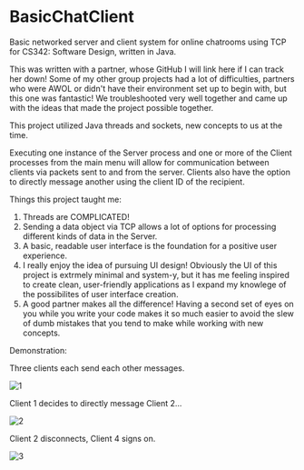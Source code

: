 # BasicChatClient
Basic networked server and client system for online chatrooms using TCP for CS342: Software Design, written in Java.

This was written with a partner, whose GitHub I will link here if I can track her down! Some of my other group projects had a lot of difficulties, partners who were AWOL or didn't have their environment set up to begin with, but this one was fantastic! We troubleshooted very well together and came up with the ideas that made the project possible together.

This project utilized Java threads and sockets, new concepts to us at the time.

Executing one instance of the Server process and one or more of the Client processes from the main menu will allow for communication between clients via packets sent to and from the server. Clients also have the option to directly message another using the client ID of the recipient.

Things this project taught me:
1. Threads are COMPLICATED!
2. Sending a data object via TCP allows a lot of options for processing different kinds of data in the Server.
3. A basic, readable user interface is the foundation for a positive user experience.
4. I really enjoy the idea of pursuing UI design! Obviously the UI of this project is extrmely minimal and system-y, but it has me feeling inspired to create clean, user-friendly applications as I expand my knowlege of the possibilites of user interface creation.
5. A good partner makes all the difference! Having a second set of eyes on you while you write your code makes it so much easier to avoid the slew of dumb mistakes that you tend to make while working with new concepts.

Demonstration:

Three clients each send each other messages.

![1](https://user-images.githubusercontent.com/113747039/192051363-d23df073-f344-4934-be37-9a330bba1ea7.png)

Client 1 decides to directly message Client 2...

![2](https://user-images.githubusercontent.com/113747039/192052007-c49ec634-8c89-48f3-a2de-107827f17a6e.png)

Client 2 disconnects, Client 4 signs on.

![3](https://user-images.githubusercontent.com/113747039/192052032-ac375d7f-146c-412e-a4bf-4d6bafe24d86.png)
